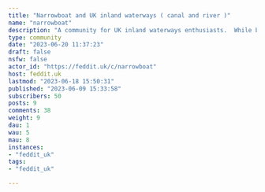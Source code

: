 ```yaml
---
title: "Narrowboat and UK inland waterways ( canal and river )" 
name: "narrowboat"
description: "A community for UK inland waterways enthusiasts.  While boating is our main topic. Any UK canal or river based discussion is allowed. Rules:1: Be polite. If you have nothing good to say, say nothing. I am not banning rants. Just asking folks to take a min and consider the wording. I want every waterways user to feel welcome here. We should then be able to build a resource where folks can ask for advice as they plan some event. This means walkers cyclists fishermen boaters all have help and advice to give relevent to other users. So please feel free to tell folks about an event that are things hard for you. We all enjoy joining in on the odd rant. But remember to use wording referring to the indevidual not the community they are a member of or activity they are partaking in. This way others with the same needs can learn from your needs from them while expressing their own from you.I know this sounds like I am talking to 5yo. But really I do not want this to become Facebook like. In the way groups often attack each other. 2: No SPAM or sales ads. If demand exists. We can create a boats for sale wanted community.  But please let's keep them off this community. 3: No NSFW. No one need narrowboats gonewild. Trust me you don't want me to join in so don't temp me. "
type: community
date: "2023-06-20 11:37:23"
draft: false
nsfw: false
actor_id: "https://feddit.uk/c/narrowboat"
host: feddit.uk
lastmod: "2023-06-18 15:50:31"
published: "2023-06-09 15:33:58"
subscribers: 50
posts: 9
comments: 38
weight: 9
dau: 1
wau: 5
mau: 8
instances:
- "feddit_uk"
tags: 
- "feddit_uk"

---
```

